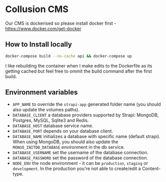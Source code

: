 # Collusion CMS

Our CMS is dockerised so please install docker first - https://www.docker.com/get-docker

## How to Install locally

```bash
docker-compose build --no-cache api && docker-compose up
```

I like rebuilding the container when I make edits to the Dockerfile as its getting cached but feel free to ommit the build command after the first build.

## Environment variables

- `APP_NAME` to override the `strapi-app` generated folder name (you should also update the volumes paths).
- `DATABASE_CLIENT` a database providers supported by Strapi: MongoDB, Postgres, MySQL, Sqlite3 and Redis.
- `DATABASE_HOST` database service name.
- `DATABASE_PORT` depends on your database client.
- `DATABASE_NAME` initializes a database with specific name (default strapi). When using MongoDB, you should also update the `MONGO_INITDB_DATABASE` environment in the db service.
- `DATABASE_USERNAME` set the username of the database connection.
- `DATABASE_PASSWORD` set the password of the database connection.
- `NODE_ENV` the node environment - it can be `production`, `staging` or `development`. In the production you're not able to create/edit a Content-type.
